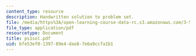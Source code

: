 ```yaml
---
content_type: resource
description: Handwritten solution to problem set.
file: /media/https%3A/open-learning-course-data-rc.s3.amazonaws.com/3-53-electrochemical-processing-of-materials-spring-2001/bfe53ef0139789e4dae87e6a9ccfa1b1_ps1sol.pdf
file_type: application/pdf
resourcetype: Document
title: ps1sol.pdf
uid: bfe53ef0-1397-89e4-dae8-7e6a9ccfa1b1
---
```

